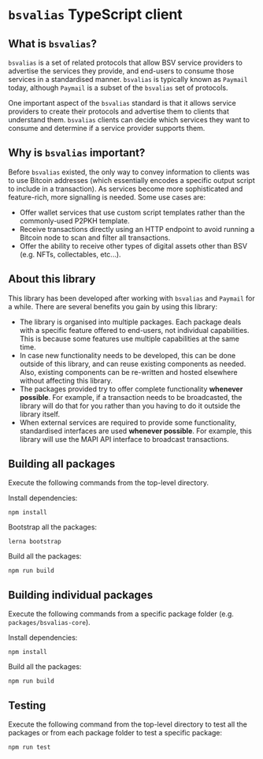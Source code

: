 # `bsvalias` TypeScript client

## What is `bsvalias`?

`bsvalias` is a set of related protocols that allow BSV service providers to advertise the services they provide, and end-users to consume those services in a standardised manner. `bsvalias` is typically known as `Paymail` today, although `Paymail` is a subset of the `bsvalias` set of protocols.

One important aspect of the `bsvalias` standard is that it allows service providers to create their protocols and advertise them to clients that understand them. `bsvalias` clients can decide which services they want to consume and determine if a service provider supports them.

## Why is `bsvalias` important?

Before `bsvalias` existed, the only way to convey information to clients was to use Bitcoin addresses (which essentially encodes a specific output script to include in a transaction). As services become more sophisticated and feature-rich, more signalling is needed. Some use cases are:

- Offer wallet services that use custom script templates rather than the commonly-used P2PKH template.
- Receive transactions directly using an HTTP endpoint to avoid running a Bitcoin node to scan and filter all transactions.
- Offer the ability to receive other types of digital assets other than BSV (e.g. NFTs, collectables, etc...).

## About this library

This library has been developed after working with `bsvalias` and `Paymail` for a while. There are several benefits you gain by using this library:

- The library is organised into multiple packages. Each package deals with a specific feature offered to end-users, not individual capabilities. This is because some features use multiple capabilities at the same time.
- In case new functionality needs to be developed, this can be done outside of this library, and can reuse existing components as needed. Also, existing components can be re-written and hosted elsewhere without affecting this library.
- The packages provided try to offer complete functionality **whenever possible**. For example, if a transaction needs to be broadcasted, the library will do that for you rather than you having to do it outside the library itself.
- When external services are required to provide some functionality, standardised interfaces are used **whenever possible**. For example, this library will use the MAPI API interface to broadcast transactions.

## Building all packages

Execute the following commands from the top-level directory.

Install dependencies:

    npm install

Bootstrap all the packages:

    lerna bootstrap

Build all the packages:

    npm run build

## Building individual packages

Execute the following commands from a specific package folder (e.g. `packages/bsvalias-core`).

Install dependencies:

    npm install

Build all the packages:

    npm run build

## Testing

Execute the following command from the top-level directory to test all the packages or from each package folder to test a specific package:

    npm run test